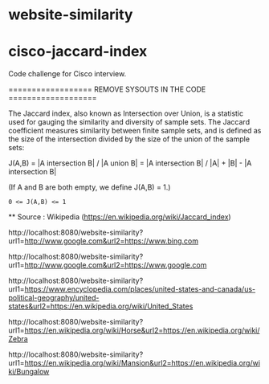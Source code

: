 # website-similarity
# cisco-jaccard-index
Code challenge for Cisco interview.

================== REMOVE SYSOUTS IN THE CODE ===================


The Jaccard index, also known as Intersection over Union, is a statistic used for gauging the similarity and diversity of sample sets. 
The Jaccard coefficient measures similarity between finite sample sets, 
and is defined as the size of the intersection divided by the size of the union of the sample sets:

J(A,B)	= |A intersection B| / |A union B| 
		= |A intersection B| / |A| + |B| - |A intersection B|
		
(If A and B are both empty, we define J(A,B) = 1.)

	0 <= J(A,B) <= 1

** Source : Wikipedia (https://en.wikipedia.org/wiki/Jaccard_index)

http://localhost:8080/website-similarity?url1=http://www.google.com&url2=https://www.bing.com

http://localhost:8080/website-similarity?url1=http://www.google.com&url2=https://www.google.com

http://localhost:8080/website-similarity?url1=https://www.encyclopedia.com/places/united-states-and-canada/us-political-geography/united-states&url2=https://en.wikipedia.org/wiki/United_States

http://localhost:8080/website-similarity?url1=https://en.wikipedia.org/wiki/Horse&url2=https://en.wikipedia.org/wiki/Zebra

http://localhost:8080/website-similarity?url1=https://en.wikipedia.org/wiki/Mansion&url2=https://en.wikipedia.org/wiki/Bungalow

